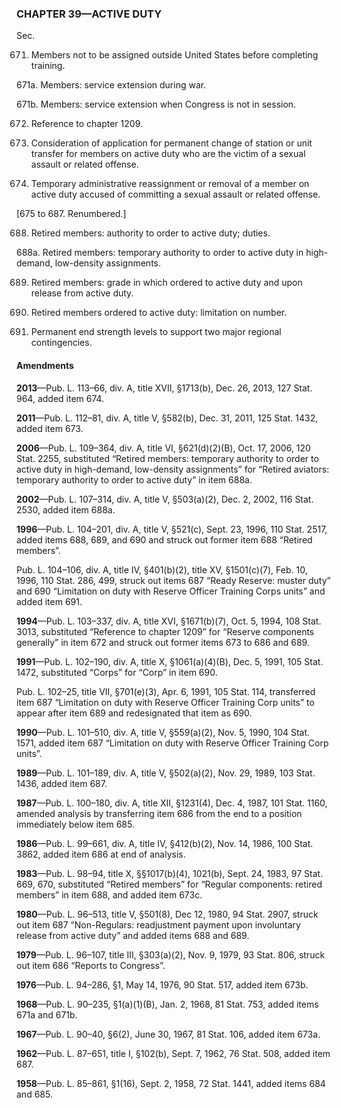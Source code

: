 ### **CHAPTER 39—ACTIVE DUTY** ###

Sec.

671. Members not to be assigned outside United States before completing training.

671a. Members: service extension during war.

671b. Members: service extension when Congress is not in session.

672. Reference to chapter 1209.

673. Consideration of application for permanent change of station or unit transfer for members on active duty who are the victim of a sexual assault or related offense.

674. Temporary administrative reassignment or removal of a member on active duty accused of committing a sexual assault or related offense.

[675 to 687. Renumbered.]

688. Retired members: authority to order to active duty; duties.

688a. Retired members: temporary authority to order to active duty in high-demand, low-density assignments.

689. Retired members: grade in which ordered to active duty and upon release from active duty.

690. Retired members ordered to active duty: limitation on number.

691. Permanent end strength levels to support two major regional contingencies.

#### Amendments ####

**2013**—Pub. L. 113–66, div. A, title XVII, §1713(b), Dec. 26, 2013, 127 Stat. 964, added item 674.

**2011**—Pub. L. 112–81, div. A, title V, §582(b), Dec. 31, 2011, 125 Stat. 1432, added item 673.

**2006**—Pub. L. 109–364, div. A, title VI, §621(d)(2)(B), Oct. 17, 2006, 120 Stat. 2255, substituted “Retired members: temporary authority to order to active duty in high-demand, low-density assignments” for “Retired aviators: temporary authority to order to active duty” in item 688a.

**2002**—Pub. L. 107–314, div. A, title V, §503(a)(2), Dec. 2, 2002, 116 Stat. 2530, added item 688a.

**1996**—Pub. L. 104–201, div. A, title V, §521(c), Sept. 23, 1996, 110 Stat. 2517, added items 688, 689, and 690 and struck out former item 688 “Retired members”.

Pub. L. 104–106, div. A, title IV, §401(b)(2), title XV, §1501(c)(7), Feb. 10, 1996, 110 Stat. 286, 499, struck out items 687 “Ready Reserve: muster duty” and 690 “Limitation on duty with Reserve Officer Training Corps units” and added item 691.

**1994**—Pub. L. 103–337, div. A, title XVI, §1671(b)(7), Oct. 5, 1994, 108 Stat. 3013, substituted “Reference to chapter 1209” for “Reserve components generally” in item 672 and struck out former items 673 to 686 and 689.

**1991**—Pub. L. 102–190, div. A, title X, §1061(a)(4)(B), Dec. 5, 1991, 105 Stat. 1472, substituted “Corps” for “Corp” in item 690.

Pub. L. 102–25, title VII, §701(e)(3), Apr. 6, 1991, 105 Stat. 114, transferred item 687 “Limitation on duty with Reserve Officer Training Corp units” to appear after item 689 and redesignated that item as 690.

**1990**—Pub. L. 101–510, div. A, title V, §559(a)(2), Nov. 5, 1990, 104 Stat. 1571, added item 687 “Limitation on duty with Reserve Officer Training Corp units”.

**1989**—Pub. L. 101–189, div. A, title V, §502(a)(2), Nov. 29, 1989, 103 Stat. 1436, added item 687.

**1987**—Pub. L. 100–180, div. A, title XII, §1231(4), Dec. 4, 1987, 101 Stat. 1160, amended analysis by transferring item 686 from the end to a position immediately below item 685.

**1986**—Pub. L. 99–661, div. A, title IV, §412(b)(2), Nov. 14, 1986, 100 Stat. 3862, added item 686 at end of analysis.

**1983**—Pub. L. 98–94, title X, §§1017(b)(4), 1021(b), Sept. 24, 1983, 97 Stat. 669, 670, substituted “Retired members” for “Regular components: retired members” in item 688, and added item 673c.

**1980**—Pub. L. 96–513, title V, §501(8), Dec 12, 1980, 94 Stat. 2907, struck out item 687 “Non-Regulars: readjustment payment upon involuntary release from active duty” and added items 688 and 689.

**1979**—Pub. L. 96–107, title III, §303(a)(2), Nov. 9, 1979, 93 Stat. 806, struck out item 686 “Reports to Congress”.

**1976**—Pub. L. 94–286, §1, May 14, 1976, 90 Stat. 517, added item 673b.

**1968**—Pub. L. 90–235, §1(a)(1)(B), Jan. 2, 1968, 81 Stat. 753, added items 671a and 671b.

**1967**—Pub. L. 90–40, §6(2), June 30, 1967, 81 Stat. 106, added item 673a.

**1962**—Pub. L. 87–651, title I, §102(b), Sept. 7, 1962, 76 Stat. 508, added item 687.

**1958**—Pub. L. 85–861, §1(16), Sept. 2, 1958, 72 Stat. 1441, added items 684 and 685.